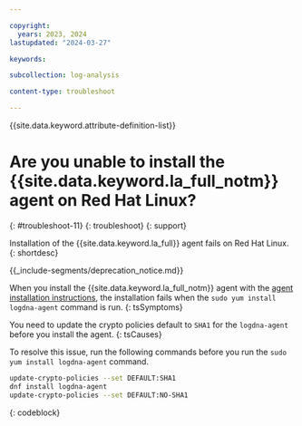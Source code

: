 ```yaml
---

copyright:
  years: 2023, 2024
lastupdated: "2024-03-27"

keywords:

subcollection: log-analysis

content-type: troubleshoot

---
```


{{site.data.keyword.attribute-definition-list}}

# Are you unable to install the {{site.data.keyword.la_full_notm}} agent on Red Hat Linux?
{: #troubleshoot-11}
{: troubleshoot}
{: support}

Installation of the {{site.data.keyword.la_full}} agent fails on Red Hat Linux.
{: shortdesc}

<!-- common deprecation notice -->
{{_include-segments/deprecation_notice.md}}

When you install the {{site.data.keyword.la_full_notm}} agent with the [agent installation instructions](/docs/log-analysis?topic=log-analysis-config_agent_rhel3), the installation fails when the `sudo yum install logdna-agent` command is run.
{: tsSymptoms}

You need to update the crypto policies default to `SHA1` for the `logdna-agent` before you install the agent.
{: tsCauses}

To resolve this issue, run the following commands before you run the `sudo yum install logdna-agent` command.

```sh
update-crypto-policies --set DEFAULT:SHA1
dnf install logdna-agent
update-crypto-policies --set DEFAULT:NO-SHA1
```
{: codeblock}
